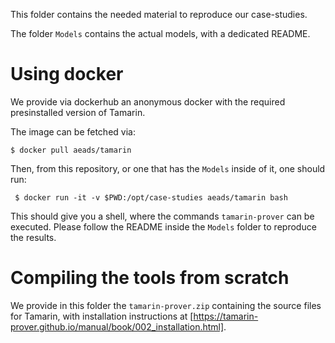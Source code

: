 This folder contains the needed material to reproduce our case-studies.

The folder `Models` contains the actual models, with a dedicated README.

# Using docker

We provide via dockerhub an anonymous docker with the required presinstalled version of Tamarin.

The image can be fetched via:
```
$ docker pull aeads/tamarin
```

Then, from this repository, or one that has the `Models` inside of it, one should run:
```
 $ docker run -it -v $PWD:/opt/case-studies aeads/tamarin bash
```

This should give you a shell, where the commands `tamarin-prover` can be executed.
Please follow the README inside the `Models` folder to reproduce the results.

# Compiling the tools from scratch

We provide in this folder the `tamarin-prover.zip` containing the source files for Tamarin, with installation instructions at [https://tamarin-prover.github.io/manual/book/002_installation.html].

